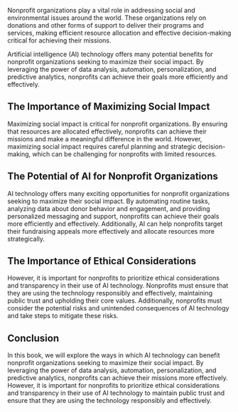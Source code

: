 

Nonprofit organizations play a vital role in addressing social and environmental issues around the world. These organizations rely on donations and other forms of support to deliver their programs and services, making efficient resource allocation and effective decision-making critical for achieving their missions.

Artificial intelligence (AI) technology offers many potential benefits for nonprofit organizations seeking to maximize their social impact. By leveraging the power of data analysis, automation, personalization, and predictive analytics, nonprofits can achieve their goals more efficiently and effectively.

The Importance of Maximizing Social Impact
------------------------------------------

Maximizing social impact is critical for nonprofit organizations. By ensuring that resources are allocated effectively, nonprofits can achieve their missions and make a meaningful difference in the world. However, maximizing social impact requires careful planning and strategic decision-making, which can be challenging for nonprofits with limited resources.

The Potential of AI for Nonprofit Organizations
-----------------------------------------------

AI technology offers many exciting opportunities for nonprofit organizations seeking to maximize their social impact. By automating routine tasks, analyzing data about donor behavior and engagement, and providing personalized messaging and support, nonprofits can achieve their goals more efficiently and effectively. Additionally, AI can help nonprofits target their fundraising appeals more effectively and allocate resources more strategically.

The Importance of Ethical Considerations
----------------------------------------

However, it is important for nonprofits to prioritize ethical considerations and transparency in their use of AI technology. Nonprofits must ensure that they are using the technology responsibly and effectively, maintaining public trust and upholding their core values. Additionally, nonprofits must consider the potential risks and unintended consequences of AI technology and take steps to mitigate these risks.

Conclusion
----------

In this book, we will explore the ways in which AI technology can benefit nonprofit organizations seeking to maximize their social impact. By leveraging the power of data analysis, automation, personalization, and predictive analytics, nonprofits can achieve their missions more effectively. However, it is important for nonprofits to prioritize ethical considerations and transparency in their use of AI technology to maintain public trust and ensure that they are using the technology responsibly and effectively.
